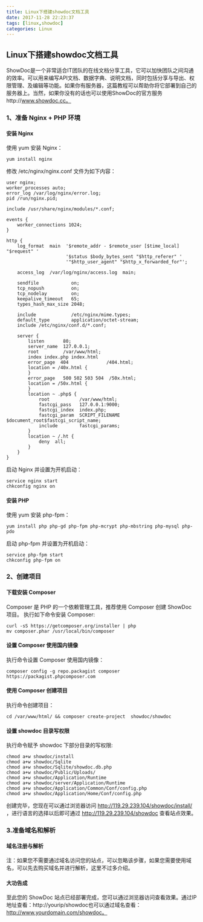 ```yaml
---
title: Linux下搭建showdoc文档工具
date: 2017-11-28 22:23:37
tags: [linux,showdoc]
categories: Linux
---
```


## Linux下搭建showdoc文档工具

ShowDoc是一个非常适合IT团队的在线文档分享工具，它可以加快团队之间沟通的效率。可以用来编写API文档、数据字典、说明文档，同时包括分享与导出、权限管理、及编辑等功能。如果你有服务器，这篇教程可以帮助你将它部署到自己的服务器上。当然，如果你没有的话也可以使用ShowDoc的官方服务http://www.showdoc.cc。

<!-- more -->

### 1、准备 Nginx + PHP 环境

#### 安装 Nginx

使用 yum 安装 Nginx：

```shell
yum install nginx
```

修改 /etc/nginx/nginx.conf 文件为如下内容：
```shell
user nginx;
worker_processes auto;
error_log /var/log/nginx/error.log;
pid /run/nginx.pid;

include /usr/share/nginx/modules/*.conf;

events {
    worker_connections 1024;
}

http {
    log_format  main  '$remote_addr - $remote_user [$time_local] "$request" '
                      '$status $body_bytes_sent "$http_referer" '
                      '"$http_user_agent" "$http_x_forwarded_for"';
    
    access_log  /var/log/nginx/access.log  main;
    
    sendfile            on;
    tcp_nopush          on;
    tcp_nodelay         on;
    keepalive_timeout   65;
    types_hash_max_size 2048;
    
    include             /etc/nginx/mime.types;
    default_type        application/octet-stream;
    include /etc/nginx/conf.d/*.conf;
    
    server {
        listen       80;
        server_name  127.0.0.1;
        root         /var/www/html;
        index index.php index.html
        error_page  404              /404.html;
        location = /40x.html {
        }
        error_page   500 502 503 504  /50x.html;
        location = /50x.html {
        }
        location ~ .php$ {
            root           /var/www/html;
            fastcgi_pass   127.0.0.1:9000;
            fastcgi_index  index.php;
            fastcgi_param  SCRIPT_FILENAME  $document_root$fastcgi_script_name;
            include        fastcgi_params;
        }
        location ~ /.ht {
            deny  all;
        }
    }
}
```

启动 Nginx 并设置为开机启动：

```shell
service nginx start
chkconfig nginx on
```

#### 安装 PHP
使用 yum 安装 php-fpm：
```shell
yum install php php-gd php-fpm php-mcrypt php-mbstring php-mysql php-pdo
```
启动 php-fpm 并设置为开机启动：
```shell
service php-fpm start
chkconfig php-fpm on
```
### 2、创建项目
#### 下载安装 Composer
Composer 是 PHP 的一个依赖管理工具，推荐使用 Composer 创建 ShowDoc 项目。
执行如下命令安装 Composer:

```shell
curl -sS https://getcomposer.org/installer | php
mv composer.phar /usr/local/bin/composer
```
#### 设置 Composer 使用国内镜像
执行命令设置 Composer 使用国内镜像：
```shell
composer config -g repo.packagist composer https://packagist.phpcomposer.com
```
#### 使用 Composer 创建项目
执行命令创建项目：
```shell
cd /var/www/html/ && composer create-project  showdoc/showdoc
```
#### 设置 showdoc 目录写权限
执行命令赋予 showdoc 下部分目录的写权限:
```shell
chmod a+w showdoc/install
chmod a+w showdoc/Sqlite
chmod a+w showdoc/Sqlite/showdoc.db.php
chmod a+w showdoc/Public/Uploads/
chmod a+w showdoc/Application/Runtime
chmod a+w showdoc/server/Application/Runtime
chmod a+w showdoc/Application/Common/Conf/config.php
chmod a+w showdoc/Application/Home/Conf/config.php
```
创建完毕，您现在可以通过浏览器访问 http://119.29.239.104/showdoc/install/ ，进行语言的选择以后即可通过 http://119.29.239.104/showdoc 查看站点效果。
### 3.准备域名和解析
#### 域名注册与解析
注：如果您不需要通过域名访问您的站点，可以忽略该步骤，如果您需要使用域名，可以先去购买域名并进行解析，这里不过多介绍。
#### 大功告成
至此您的 ShowDoc 站点已经部署完成，您可以通过浏览器访问查看效果。通过IP地址查看：http://yourip/showdoc也可以通过域名查看：http://www.yourdomain.com/showdoc。